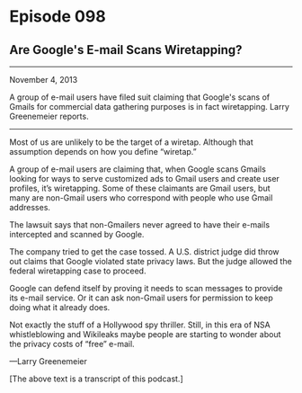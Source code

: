 # Episode 098

## Are Google's E-mail Scans Wiretapping?

---

November 4, 2013

A group of e-mail users have filed suit claiming that Google's scans of Gmails for commercial data gathering purposes is in fact wiretapping. Larry Greenemeier reports.

---

Most of us are unlikely to be the target of a wiretap. Although that assumption depends on how you define “wiretap.”

A group of e-mail users are claiming that, when Google scans Gmails looking for ways to serve customized ads to Gmail users and create user profiles, it’s wiretapping. Some of these claimants are Gmail users, but many are non-Gmail users who correspond with people who use Gmail addresses.

The lawsuit says that non-Gmailers never agreed to have their e-mails intercepted and scanned by Google.

The company tried to get the case tossed. A U.S. district judge did throw out claims that Google violated state privacy laws. But the judge allowed the federal wiretapping case to proceed.

Google can defend itself by proving it needs to scan messages to provide its e-mail service. Or it can ask non-Gmail users for permission to keep doing what it already does.

Not exactly the stuff of a Hollywood spy thriller. Still, in this era of NSA whistleblowing and Wikileaks maybe people are starting to wonder about the privacy costs of “free” e-mail.

—Larry Greenemeier

[The above text is a transcript of this podcast.]

